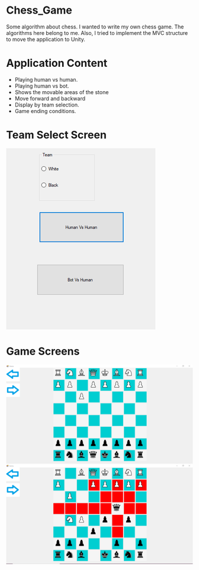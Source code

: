 # Chess_Game
Some algorithm about chess.
I wanted to write my own chess game. The algorithms here belong to me. Also, I tried to implement the MVC structure to move the application to Unity.

# Application Content

<ul>
  <li> Playing human vs human.</li>
  <li>Playing human vs bot. </li>
  <li>Shows the movable areas of the stone</li>
  <li>Move forward and backward </li>
  <li>Display by team selection.</li>
  <li>Game ending conditions. </li>
</ul>

# Team Select Screen

![](image_1.PNG)

# Game Screens

![](image_2.PNG)
![](image_3.PNG)
